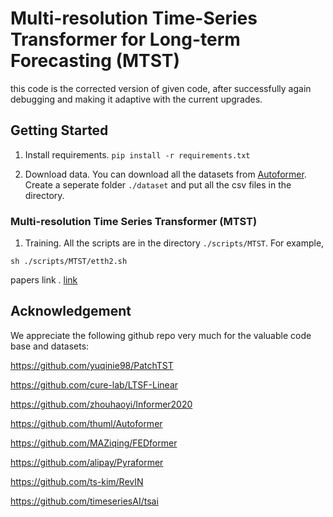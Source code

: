 # Multi-resolution Time-Series Transformer for Long-term Forecasting (MTST)
this code is the corrected version of given code, after successfully again debugging and making it adaptive with the current upgrades.


## Getting Started


1. Install requirements. ```pip install -r requirements.txt```

2. Download data. You can download all the datasets from [Autoformer](https://drive.google.com/drive/folders/1ZOYpTUa82_jCcxIdTmyr0LXQfvaM9vIy). Create a seperate folder ```./dataset``` and put all the csv files in the directory.

### Multi-resolution Time Series Transformer (MTST) 

1. Training. All the scripts are in the directory ```./scripts/MTST```. For example,
```
sh ./scripts/MTST/etth2.sh
```

papers link
. [link](https://arxiv.org/pdf/2311.04147.pdf)
## Acknowledgement

We appreciate the following github repo very much for the valuable code base and datasets:

https://github.com/yuqinie98/PatchTST

https://github.com/cure-lab/LTSF-Linear

https://github.com/zhouhaoyi/Informer2020

https://github.com/thuml/Autoformer

https://github.com/MAZiqing/FEDformer

https://github.com/alipay/Pyraformer

https://github.com/ts-kim/RevIN

https://github.com/timeseriesAI/tsai


